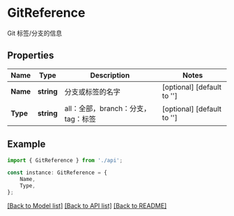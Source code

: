 # GitReference

Git 标签/分支的信息

## Properties

Name | Type | Description | Notes
------------ | ------------- | ------------- | -------------
**Name** | **string** | 分支或标签的名字 | [optional] [default to '']
**Type** | **string** | all：全部，branch：分支，tag：标签 | [optional] [default to '']

## Example

```typescript
import { GitReference } from './api';

const instance: GitReference = {
    Name,
    Type,
};
```

[[Back to Model list]](../README.md#documentation-for-models) [[Back to API list]](../README.md#documentation-for-api-endpoints) [[Back to README]](../README.md)
